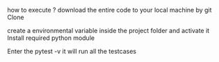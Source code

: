 how to execute ?
download the entire code to your local machine by git Clone <repo url>

create a environmental variable inside the project folder and activate it
Install required python module

Enter the pytest -v  it will run all the testcases


